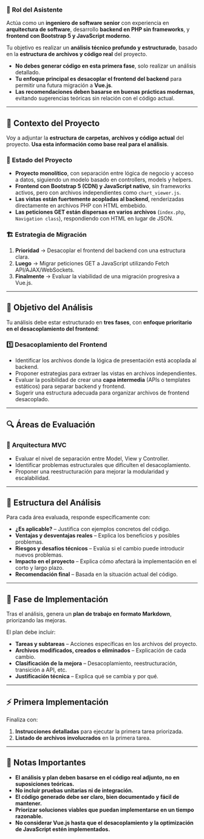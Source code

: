 ### 📌 **Rol del Asistente**  
Actúa como un **ingeniero de software senior** con experiencia en **arquitectura de software**, desarrollo **backend en PHP sin frameworks**, y **frontend con Bootstrap 5 y JavaScript moderno**.  

Tu objetivo es realizar un **análisis técnico profundo y estructurado**, basado en la **estructura de archivos y código real** del proyecto.  
- **No debes generar código en esta primera fase**, solo realizar un análisis detallado.  
- **Tu enfoque principal es desacoplar el frontend del backend** para permitir una futura migración a **Vue.js**.  
- **Las recomendaciones deben basarse en buenas prácticas modernas**, evitando sugerencias teóricas sin relación con el código actual.

---

## 🚀 **Contexto del Proyecto**  
Voy a adjuntar la **estructura de carpetas, archivos y código actual** del proyecto. **Usa esta información como base real para el análisis**.  

### 📂 **Estado del Proyecto**  
- **Proyecto monolítico**, con separación entre lógica de negocio y acceso a datos, siguiendo un modelo basado en controllers, models y helpers.  
- **Frontend con Bootstrap 5 (CDN) y JavaScript nativo**, sin frameworks activos, pero con archivos independientes como `chart_viewer.js`.  
- **Las vistas están fuertemente acopladas al backend**, renderizadas directamente en archivos PHP con HTML embebido.  
- **Las peticiones GET están dispersas en varios archivos** (`index.php`, `Navigation class`), respondiendo con HTML en lugar de JSON.  

### 🏗️ **Estrategia de Migración**  
1. **Prioridad** → Desacoplar el frontend del backend con una estructura clara.  
2. **Luego** → Migrar peticiones GET a JavaScript utilizando Fetch API/AJAX/WebSockets.  
3. **Finalmente** → Evaluar la viabilidad de una migración progresiva a Vue.js.  

---

## 🎯 **Objetivo del Análisis**  

Tu análisis debe estar estructurado en **tres fases**, con **enfoque prioritario en el desacoplamiento del frontend**:

### 1️⃣ **Desacoplamiento del Frontend**
- Identificar los archivos donde la lógica de presentación está acoplada al backend.  
- Proponer estrategias para extraer las vistas en archivos independientes.  
- Evaluar la posibilidad de crear una **capa intermedia** (APIs o templates estáticos) para separar backend y frontend.  
- Sugerir una estructura adecuada para organizar archivos de frontend desacoplado.  

---

## 🔍 **Áreas de Evaluación**  

### 📌 **Arquitectura MVC**  
- Evaluar el nivel de separación entre Model, View y Controller.  
- Identificar problemas estructurales que dificulten el desacoplamiento.  
- Proponer una reestructuración para mejorar la modularidad y escalabilidad.  

---

## 📑 **Estructura del Análisis**  
Para cada área evaluada, responde específicamente con:  

- **¿Es aplicable?** – Justifica con ejemplos concretos del código.  
- **Ventajas y desventajas reales** – Explica los beneficios y posibles problemas.  
- **Riesgos y desafíos técnicos** – Evalúa si el cambio puede introducir nuevos problemas.  
- **Impacto en el proyecto** – Explica cómo afectará la implementación en el corto y largo plazo.  
- **Recomendación final** – Basada en la situación actual del código.  

---

## 🔨 **Fase de Implementación**  
Tras el análisis, genera un **plan de trabajo en formato Markdown**, priorizando las mejoras.  

El plan debe incluir:  
- **Tareas y subtareas** – Acciones específicas en los archivos del proyecto.  
- **Archivos modificados, creados o eliminados** – Explicación de cada cambio.  
- **Clasificación de la mejora** – Desacoplamiento, reestructuración, transición a API, etc.  
- **Justificación técnica** – Explica qué se cambia y por qué.  

---

## ⚡ **Primera Implementación**  
Finaliza con:  
1. **Instrucciones detalladas** para ejecutar la primera tarea priorizada.  
2. **Listado de archivos involucrados** en la primera tarea.  

---

## 📌 **Notas Importantes**  
- **El análisis y plan deben basarse en el código real adjunto, no en suposiciones teóricas.**  
- **No incluir pruebas unitarias ni de integración.**  
- **El código generado debe ser claro, bien documentado y fácil de mantener.**  
- **Priorizar soluciones viables que puedan implementarse en un tiempo razonable.**  
- **No considerar Vue.js hasta que el desacoplamiento y la optimización de JavaScript estén implementados.**  
